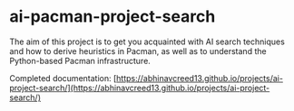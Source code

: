 # ai-pacman-project-search
The aim of this project is to get you acquainted with AI search techniques and how to derive heuristics in Pacman, as well as to understand the Python-based Pacman infrastructure.

Completed documentation: [https://abhinavcreed13.github.io/projects/ai-project-search/](https://abhinavcreed13.github.io/projects/ai-project-search/)
